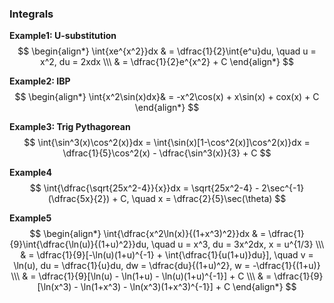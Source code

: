 ### Integrals

**Example1: U-substitution**
$$
    \begin{align*}
        \int{xe^{x^2}}dx & = \dfrac{1}{2}\int{e^u}du, \quad u = x^2, du = 2xdx \\\
        & = \dfrac{1}{2}e^{x^2} + C
    \end{align*}
$$

**Example2: IBP**
$$
    \begin{align*}
        \int{x^2\sin(x)dx}& =  -x^2\cos(x) + x\sin(x) + cox(x) + C
    \end{align*}
$$

**Example3: Trig Pythagorean**
$$
    \int{\sin^3(x)\cos^2(x)}dx = \int{\sin(x)[1-\cos^2(x)]\cos^2(x)}dx = \dfrac{1}{5}\cos^2(x) - \dfrac{\sin^3(x)}{3} + C
$$

**Example4**
$$
    \int{\dfrac{\sqrt{25x^2-4}}{x}}dx = \sqrt{25x^2-4} - 2\sec^{-1}(\dfrac{5x}{2}) + C, \quad x = \dfrac{2}{5}\sec(\theta) 
$$

**Example5**
$$
    \begin{align*}
        \int{\dfrac{x^2\ln(x)}{(1+x^3)^2}}dx & = \dfrac{1}{9}\int{\dfrac{\ln(u)}{(1+u)^2}}du, \quad u = x^3, du = 3x^2dx, x = u^{1/3} \\\
        & = \dfrac{1}{9}[-\ln(u)(1+u)^{-1} + \int{\dfrac{1}{u(1+u)}du}], \quad v = \ln(u), du = \dfrac{1}{u}du, dw = \dfrac{du}{(1+u)^2}, w = -\dfrac{1}{(1+u)} \\\
        & = \dfrac{1}{9}[\ln(u) - \ln(1+u) - \ln(u)(1+u)^{-1}] + C \\\
        & = \dfrac{1}{9}[\ln(x^3) - \ln(1+x^3) - \ln(x^3)(1+x^3)^{-1}] + C
     \end{align*}
$$